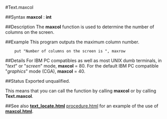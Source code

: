
#Text.maxcol

##Syntax
**maxcol** : **int**


##Description
The **maxcol** function is used to determine the number of columns on the screen.


##Example
This program outputs the maximum column number.

        put "Number of columns on the screen is ", maxrow
##Details
For IBM PC compatibles as well as most UNIX dumb terminals, in "_text_" or "_screen_" mode, **maxcol** = 80. For the default IBM PC compatible "_graphics_" mode (CGA), **maxcol** = 40.


##Status
Exported unqualified.

This means that you can call the function by calling **maxcol** or by calling **Text.maxcol**.


##See also
**[text_locate.html](Text.Locate)** [procedure.html](procedure) for an example of the use of **[maxcol.html](maxcol)**.

